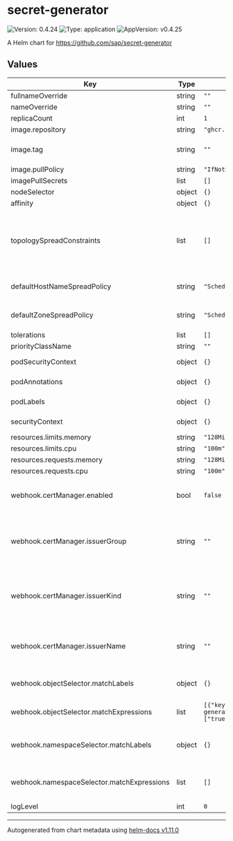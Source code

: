 # secret-generator

![Version: 0.4.24](https://img.shields.io/badge/Version-0.4.24-informational?style=flat-square) ![Type: application](https://img.shields.io/badge/Type-application-informational?style=flat-square) ![AppVersion: v0.4.25](https://img.shields.io/badge/AppVersion-v0.4.25-informational?style=flat-square)

A Helm chart for https://github.com/sap/secret-generator

## Values

| Key | Type | Default | Description |
|-----|------|---------|-------------|
| fullnameOverride | string | `""` | Override full name |
| nameOverride | string | `""` | Override name |
| replicaCount | int | `1` | Replica count |
| image.repository | string | `"ghcr.io/sap/secret-generator"` | Image repository |
| image.tag | string | `""` | Image tag (defauls to .Chart.AppVersion) |
| image.pullPolicy | string | `"IfNotPresent"` | Image pull policy |
| imagePullSecrets | list | `[]` | Image pull secrets |
| nodeSelector | object | `{}` | Node selector |
| affinity | object | `{}` | Affinity settings |
| topologySpreadConstraints | list | `[]` | Topology spread constraints (if unspecified, default constraints for hostname and zone will be generated) |
| defaultHostNameSpreadPolicy | string | `"ScheduleAnyway"` | Default topology spread policy for hostname |
| defaultZoneSpreadPolicy | string | `"ScheduleAnyway"` | Default topology spread policy for zone |
| tolerations | list | `[]` | Tolerations |
| priorityClassName | string | `""` | Priority class |
| podSecurityContext | object | `{}` | Pod security context |
| podAnnotations | object | `{}` | Additional pod annotations |
| podLabels | object | `{}` | Additional pod labels |
| securityContext | object | `{}` | Container security context |
| resources.limits.memory | string | `"128Mi"` | Memory limit |
| resources.limits.cpu | string | `"100m"` | CPU limit |
| resources.requests.memory | string | `"128Mi"` | Memory request |
| resources.requests.cpu | string | `"100m"` | CPU request |
| webhook.certManager.enabled | bool | `false` | Whether to use cert-manager to manage webhook tls |
| webhook.certManager.issuerGroup | string | `""` | Issuer group (only relevant if enabled is true; if unset, the default cert-manager group is used) |
| webhook.certManager.issuerKind | string | `""` | Issuer kind (only relevant if enabled is true; if unset, the default cert-manager type 'Issuer' is used) |
| webhook.certManager.issuerName | string | `""` | Issuer name (only relevant if enabled is true; if unset, a self-signed issuer is used) |
| webhook.objectSelector.matchLabels | object | `{}` | Object selector matchLabels, used by webhook |
| webhook.objectSelector.matchExpressions | list | `[{"key":"secret-generator.cs.sap.com/enabled","operator":"In","values":["true"]}]` | Object selector matchExpressions, used by webhook |
| webhook.namespaceSelector.matchLabels | object | `{}` | Namespace selector matchLabels, used by webhook |
| webhook.namespaceSelector.matchExpressions | list | `[]` | Namespace selector matchExpressions, used by webhook |
| logLevel | int | `0` | Log level |

----------------------------------------------
Autogenerated from chart metadata using [helm-docs v1.11.0](https://github.com/norwoodj/helm-docs/releases/v1.11.0)

